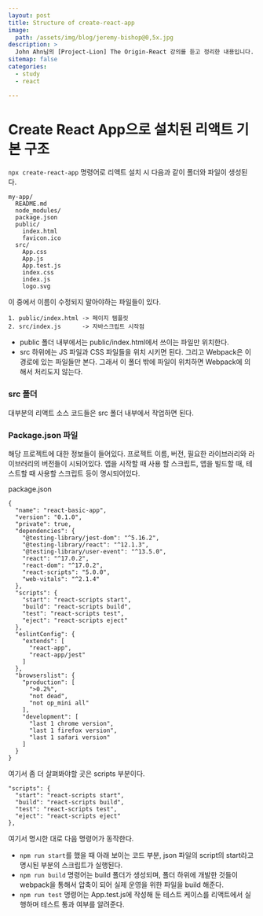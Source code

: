 ```yaml
---
layout: post
title: Structure of create-react-app
image:
  path: /assets/img/blog/jeremy-bishop@0,5x.jpg
description: >
  John Ahn님의 [Project-Lion] The Origin-React 강의를 듣고 정리한 내용입니다.
sitemap: false
categories:
  - study
  - react

---
```

# Create React App으로 설치된 리액트 기본 구조

`npx create-react-app` 명령어로 리액트 설치 시 다음과 같이 폴더와 파일이 생성된다.

```
my-app/
  README.md
  node_modules/
  package.json
  public/
    index.html
    favicon.ico
  src/
    App.css
    App.js
    App.test.js
    index.css
    index.js
    logo.svg
```

이 중에서 이름이 수정되지 말아야하는 파일들이 있다.

```plain text
1. public/index.html -> 페이지 템플릿
2. src/index.js      -> 자바스크립트 시작점
```

* public 폴더 내부에서는 public/index.html에서 쓰이는 파일만 위치한다.
* src 하위에는 JS 파일과 CSS 파일들을 위치 시키면 된다. 그리고 Webpack은 이 경로에 있는 파일들만 본다. 그래서 이 폴더 밖에 파일이 위치하면 Webpack에 의해서 처리도지 않는다.

### src 폴더
대부분의 리액트 소스 코드들은 src 폴더 내부에서 작업하면 된다.

### Package.json 파일
해당 프로젝트에 대한 정보들이 들어있다. 프로젝트 이름, 버전, 필요한 라이브러리와 라이브러리의 버전들이 시되어있다. 앱을 시작할 때 사용 할 스크립트, 앱을 빌드할 때, 테스트할 때 사용할 스크립트 등이 명시되어있다.

package.json
```
{
  "name": "react-basic-app",
  "version": "0.1.0",
  "private": true,
  "dependencies": {
    "@testing-library/jest-dom": "^5.16.2",
    "@testing-library/react": "^12.1.3",
    "@testing-library/user-event": "^13.5.0",
    "react": "^17.0.2",
    "react-dom": "^17.0.2",
    "react-scripts": "5.0.0",
    "web-vitals": "^2.1.4"
  },
  "scripts": {
    "start": "react-scripts start",
    "build": "react-scripts build",
    "test": "react-scripts test",
    "eject": "react-scripts eject"
  },
  "eslintConfig": {
    "extends": [
      "react-app",
      "react-app/jest"
    ]
  },
  "browserslist": {
    "production": [
      ">0.2%",
      "not dead",
      "not op_mini all"
    ],
    "development": [
      "last 1 chrome version",
      "last 1 firefox version",
      "last 1 safari version"
    ]
  }
}

```

여기서 좀 더 살펴봐야할 곳은 scripts 부분이다.
```
"scripts": {
  "start": "react-scripts start",
  "build": "react-scripts build",
  "test": "react-scripts test",
  "eject": "react-scripts eject"
},
```
여기서 명시한 대로 다음 명령어가 동작한다.
* `npm run start`를 했을 때 아래 보이는 코드 부분, json 파일의 script의 start라고 명시된 부분의 스크립트가 실행된다.
* `npm run build` 명령어는 build 폴더가 생성되며, 폴더 하위에 개발한 것들이 webpack을 통해서 압축이 되어 실제 운영을 위한 파일을 build 해준다.
* `npm run test` 명령어는 App.test.js에 작성해 둔 테스트 케이스를 리액트에서 실행하며 테스트 통과 여부를 알려준다.
